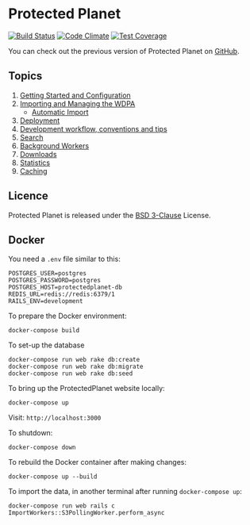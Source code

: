 # Protected Planet

[![Build Status](https://travis-ci.org/unepwcmc/ProtectedPlanet.svg)](https://travis-ci.org/unepwcmc/ProtectedPlanet)
[![Code Climate](https://codeclimate.com/repos/539b16466956806b20010ddc/badges/e90cf6ba84f66503705c/gpa.svg)](https://codeclimate.com/repos/539b16466956806b20010ddc/feed)
[![Test Coverage](https://codeclimate.com/repos/539b16466956806b20010ddc/badges/e90cf6ba84f66503705c/coverage.svg)](https://codeclimate.com/repos/539b16466956806b20010ddc/feed)

You can check out the previous version of Protected Planet on
[GitHub](https://github.com/unepwcmc/ppe).

## Topics

1. [Getting Started and Configuration](docs/installation.md)
2. [Importing and Managing the WDPA](docs/wdpa.md)
    * [Automatic Import](docs/automatic_import.md)
3. [Deployment](docs/deployment.md)
4. [Development workflow, conventions and tips](docs/workflow.md)
5. [Search](docs/search.md)
6. [Background Workers](docs/workers.md)
7. [Downloads](docs/downloads.md)
8. [Statistics](docs/statistics.md)
9. [Caching](docs/caching.md)

## Licence

Protected Planet is released under the [BSD
3-Clause](http://opensource.org/licenses/BSD-3-Clause) License.

## Docker

You need a `.env` file similar to this:

```
POSTGRES_USER=postgres
POSTGRES_PASSWORD=postgres
POSTGRES_HOST=protectedplanet-db
REDIS_URL=redis://redis:6379/1
RAILS_ENV=development
```

To prepare the Docker environment:
```
docker-compose build
```

To set-up the database
```
docker-compose run web rake db:create
docker-compose run web rake db:migrate
docker-compose run web rake db:seed
```

To bring up the ProtectedPlanet website locally:
```
docker-compose up
```

Visit: `http://localhost:3000`

To shutdown:
```
docker-compose down
```

To rebuild the Docker container after making changes:
```
docker-compose up --build
```

To import the data, in another terminal after running `docker-compose up`:
```
docker-compose run web rails c
ImportWorkers::S3PollingWorker.perform_async
```
